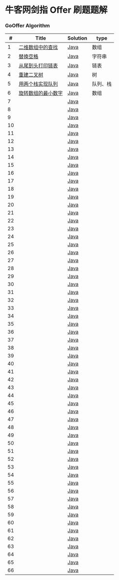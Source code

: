 牛客网剑指 Offer 刷题题解
========

### GoOffer Algorithm


| # | Title | Solution | type |
|---| ----- | -------- | ---------- |
|1|[二维数组中的查找](https://www.nowcoder.com/practice/abc3fe2ce8e146608e868a70efebf62e?tpId=13&tqId=11154&tPage=1&rp=1&ru=/ta/coding-interviews&qru=/ta/coding-interviews/question-ranking)| [Java](https://github.com/liuenci/GoOffer/blob/master/src/com/cier/one/T1.java)|数组|
|2|[替换空格](https://www.nowcoder.com/practice/4060ac7e3e404ad1a894ef3e17650423?tpId=13&tqId=11155&tPage=1&rp=1&ru=/ta/coding-interviews&qru=/ta/coding-interviews/question-ranking)| [Java](https://github.com/liuenci/GoOffer/blob/master/src/com/cier/one/T2.java)|字符串|
|3|[从尾到头打印链表](https://www.nowcoder.com/practice/d0267f7f55b3412ba93bd35cfa8e8035?tpId=13&tqId=11156&rp=1&ru=/ta/coding-interviews&qru=/ta/coding-interviews/question-ranking)| [Java](https://github.com/liuenci/GoOffer/blob/master/src/com/cier/one/T3.java)|链表|
|4|[重建二叉树](https://www.nowcoder.com/practice/8a19cbe657394eeaac2f6ea9b0f6fcf6?tpId=13&tqId=11157&rp=1&ru=/ta/coding-interviews&qru=/ta/coding-interviews/question-ranking)| [Java](https://github.com/liuenci/GoOffer/blob/master/src/com/cier/one/T4.java)|树|
|5|[用两个栈实现队列](https://www.nowcoder.com/practice/54275ddae22f475981afa2244dd448c6?tpId=13&tqId=11158&tPage=1&rp=1&ru=/ta/coding-interviews&qru=/ta/coding-interviews/question-ranking)| [Java](https://github.com/liuenci/GoOffer/blob/master/src/com/cier/one/T5.java)|队列、栈|
|6|[旋转数组的最小数字](https://www.nowcoder.com/practice/9f3231a991af4f55b95579b44b7a01ba?tpId=13&tqId=11159&rp=1&ru=/ta/coding-interviews&qru=/ta/coding-interviews/question-ranking)| [Java](https://github.com/liuenci/GoOffer/blob/master/src/com/cier/one/T6.java)|数组|
|7|[]()| [Java](https://github.com/liuenci/GoOffer/blob/master/src/com/cier/one/T3.java)||
|8|[]()| [Java](https://github.com/liuenci/GoOffer/blob/master/src/com/cier/one/T3.java)||
|9|[]()| [Java](https://github.com/liuenci/GoOffer/blob/master/src/com/cier/one/T3.java)||
|10|[]()| [Java](https://github.com/liuenci/GoOffer/blob/master/src/com/cier/one/T3.java)||
|11|[]()| [Java](https://github.com/liuenci/GoOffer/blob/master/src/com/cier/one/T3.java)||
|12|[]()| [Java](https://github.com/liuenci/GoOffer/blob/master/src/com/cier/one/T3.java)||
|13|[]()| [Java](https://github.com/liuenci/GoOffer/blob/master/src/com/cier/one/T3.java)||
|14|[]()| [Java](https://github.com/liuenci/GoOffer/blob/master/src/com/cier/one/T3.java)||
|15|[]()| [Java](https://github.com/liuenci/GoOffer/blob/master/src/com/cier/one/T3.java)||
|16|[]()| [Java](https://github.com/liuenci/GoOffer/blob/master/src/com/cier/one/T3.java)||
|17|[]()| [Java](https://github.com/liuenci/GoOffer/blob/master/src/com/cier/one/T3.java)||
|18|[]()| [Java](https://github.com/liuenci/GoOffer/blob/master/src/com/cier/one/T3.java)||
|19|[]()| [Java](https://github.com/liuenci/GoOffer/blob/master/src/com/cier/one/T3.java)||
|20|[]()| [Java](https://github.com/liuenci/GoOffer/blob/master/src/com/cier/one/T3.java)||
|21|[]()| [Java](https://github.com/liuenci/GoOffer/blob/master/src/com/cier/one/T3.java)||
|22|[]()| [Java](https://github.com/liuenci/GoOffer/blob/master/src/com/cier/one/T3.java)||
|23|[]()| [Java](https://github.com/liuenci/GoOffer/blob/master/src/com/cier/one/T3.java)||
|24|[]()| [Java](https://github.com/liuenci/GoOffer/blob/master/src/com/cier/one/T3.java)||
|25|[]()| [Java](https://github.com/liuenci/GoOffer/blob/master/src/com/cier/one/T3.java)||
|26|[]()| [Java](https://github.com/liuenci/GoOffer/blob/master/src/com/cier/one/T3.java)||
|27|[]()| [Java](https://github.com/liuenci/GoOffer/blob/master/src/com/cier/one/T3.java)||
|28|[]()| [Java](https://github.com/liuenci/GoOffer/blob/master/src/com/cier/one/T3.java)||
|29|[]()| [Java](https://github.com/liuenci/GoOffer/blob/master/src/com/cier/one/T3.java)||
|30|[]()| [Java](https://github.com/liuenci/GoOffer/blob/master/src/com/cier/one/T3.java)||
|31|[]()| [Java](https://github.com/liuenci/GoOffer/blob/master/src/com/cier/one/T3.java)||
|32|[]()| [Java](https://github.com/liuenci/GoOffer/blob/master/src/com/cier/one/T3.java)||
|33|[]()| [Java](https://github.com/liuenci/GoOffer/blob/master/src/com/cier/one/T3.java)||
|34|[]()| [Java](https://github.com/liuenci/GoOffer/blob/master/src/com/cier/one/T3.java)||
|35|[]()| [Java](https://github.com/liuenci/GoOffer/blob/master/src/com/cier/one/T3.java)||
|36|[]()| [Java](https://github.com/liuenci/GoOffer/blob/master/src/com/cier/one/T3.java)||
|37|[]()| [Java](https://github.com/liuenci/GoOffer/blob/master/src/com/cier/one/T3.java)||
|38|[]()| [Java](https://github.com/liuenci/GoOffer/blob/master/src/com/cier/one/T3.java)||
|39|[]()| [Java](https://github.com/liuenci/GoOffer/blob/master/src/com/cier/one/T3.java)||
|40|[]()| [Java](https://github.com/liuenci/GoOffer/blob/master/src/com/cier/one/T3.java)||
|41|[]()| [Java](https://github.com/liuenci/GoOffer/blob/master/src/com/cier/one/T3.java)||
|42|[]()| [Java](https://github.com/liuenci/GoOffer/blob/master/src/com/cier/one/T3.java)||
|43|[]()| [Java](https://github.com/liuenci/GoOffer/blob/master/src/com/cier/one/T3.java)||
|44|[]()| [Java](https://github.com/liuenci/GoOffer/blob/master/src/com/cier/one/T3.java)||
|45|[]()| [Java](https://github.com/liuenci/GoOffer/blob/master/src/com/cier/one/T3.java)||
|46|[]()| [Java](https://github.com/liuenci/GoOffer/blob/master/src/com/cier/one/T3.java)||
|47|[]()| [Java](https://github.com/liuenci/GoOffer/blob/master/src/com/cier/one/T3.java)||
|48|[]()| [Java](https://github.com/liuenci/GoOffer/blob/master/src/com/cier/one/T3.java)||
|49|[]()| [Java](https://github.com/liuenci/GoOffer/blob/master/src/com/cier/one/T3.java)||
|50|[]()| [Java](https://github.com/liuenci/GoOffer/blob/master/src/com/cier/one/T3.java)||
|51|[]()| [Java](https://github.com/liuenci/GoOffer/blob/master/src/com/cier/one/T3.java)||
|52|[]()| [Java](https://github.com/liuenci/GoOffer/blob/master/src/com/cier/one/T3.java)||
|53|[]()| [Java](https://github.com/liuenci/GoOffer/blob/master/src/com/cier/one/T3.java)||
|54|[]()| [Java](https://github.com/liuenci/GoOffer/blob/master/src/com/cier/one/T3.java)||
|55|[]()| [Java](https://github.com/liuenci/GoOffer/blob/master/src/com/cier/one/T3.java)||
|56|[]()| [Java](https://github.com/liuenci/GoOffer/blob/master/src/com/cier/one/T3.java)||
|57|[]()| [Java](https://github.com/liuenci/GoOffer/blob/master/src/com/cier/one/T3.java)||
|58|[]()| [Java](https://github.com/liuenci/GoOffer/blob/master/src/com/cier/one/T3.java)||
|59|[]()| [Java](https://github.com/liuenci/GoOffer/blob/master/src/com/cier/one/T3.java)||
|60|[]()| [Java](https://github.com/liuenci/GoOffer/blob/master/src/com/cier/one/T3.java)||
|61|[]()| [Java](https://github.com/liuenci/GoOffer/blob/master/src/com/cier/one/T3.java)||
|62|[]()| [Java](https://github.com/liuenci/GoOffer/blob/master/src/com/cier/one/T3.java)||
|63|[]()| [Java](https://github.com/liuenci/GoOffer/blob/master/src/com/cier/one/T3.java)||
|64|[]()| [Java](https://github.com/liuenci/GoOffer/blob/master/src/com/cier/one/T3.java)||
|65|[]()| [Java](https://github.com/liuenci/GoOffer/blob/master/src/com/cier/one/T3.java)||
|66|[]()| [Java](https://github.com/liuenci/GoOffer/blob/master/src/com/cier/one/T3.java)||
